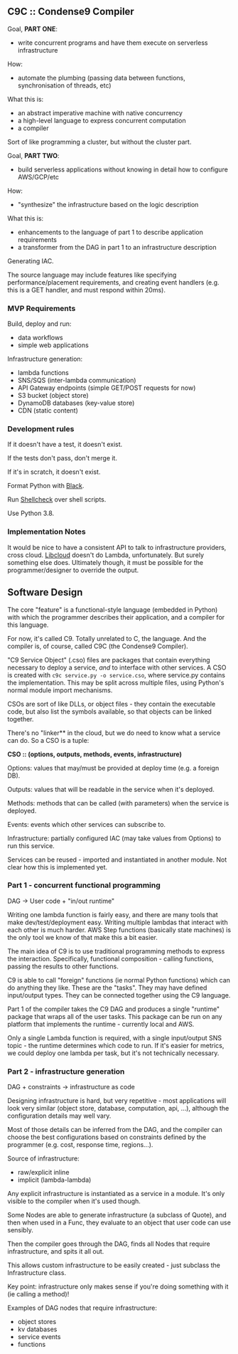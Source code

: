## C9C :: Condense9 Compiler

Goal, **PART ONE**:
- write concurrent programs and have them execute on serverless infrastructure

How:
- automate the plumbing (passing data between functions, synchronisation of
  threads, etc)

What this is:
- an abstract imperative machine with native concurrency
- a high-level language to express concurrent computation
- a compiler

Sort of like programming a cluster, but without the cluster part.

Goal, **PART TWO**:
- build serverless applications without knowing in detail how to configure
  AWS/GCP/etc

How:
- "synthesize" the infrastructure based on the logic description

What this is:
- enhancements to the language of part 1 to describe application requirements
- a transformer from the DAG in part 1 to an infrastructure description

Generating IAC.

The source language may include features like specifying performance/placement
requirements, and creating event handlers (e.g. this is a GET handler, and must
respond within 20ms).


### MVP Requirements

Build, deploy and run:
- data workflows
- simple web applications

Infrastructure generation:
- lambda functions
- SNS/SQS (inter-lambda communication)
- API Gateway endpoints (simple GET/POST requests for now)
- S3 bucket (object store)
- DynamoDB databases (key-value store)
- CDN (static content)


### Development rules

If it doesn't have a test, it doesn't exist.

If the tests don't pass, don't merge it.

If it's in scratch, it doesn't exist.

Format Python with [Black](https://pypi.org/project/black/).

Run [Shellcheck](https://www.shellcheck.net/) over shell scripts.

Use Python 3.8.


### Implementation Notes

It would be nice to have a consistent API to talk to infrastructure providers,
cross cloud. [Libcloud](https://libcloud.apache.org/ ) doesn't do Lambda,
unfortunately. But surely something else does. Ultimately though, it must be
possible for the programmer/designer to override the output.


## Software Design

The core "feature" is a functional-style language (embedded in Python) with
which the programmer describes their application, and a compiler for this
language.

For now, it's called C9. Totally unrelated to C, the language. And the compiler
is, of course, called C9C (the Condense9 Compiler).

"C9 Service Object" (.cso) files are packages that contain everything necessary
to deploy a service, *and* to interface with other services. A CSO is created
with `c9c service.py -o service.cso`, where service.py contains the
implementation. This may be split across multiple files, using Python's normal
module import mechanisms.

CSOs are sort of like DLLs, or object files - they contain the executable code,
but also list the symbols available, so that objects can be linked together.

There's no "linker** in the cloud, but we do need to know what a service can do.
So a CSO is a tuple:

**CSO :: (options, outputs, methods, events, infrastructure)**

Options: values that may/must be provided at deploy time (e.g. a foreign DB).

Outputs: values that will be readable in the service when it's deployed.

Methods: methods that can be called (with parameters) when the service is
deployed.

Events: events which other services can subscribe to.

Infrastructure: partially configured IAC (may take values from Options) to run
this service.

Services can be reused - imported and instantiated in another module. Not clear
how this is implemented yet.


### Part 1 - concurrent functional programming

DAG -> User code + "in/out runtime"

Writing one lambda function is fairly easy, and there are many tools that make
dev/test/deployment easy. Writing multiple lambdas that interact with each other
is much harder. AWS Step functions (basically state machines) is the only tool
we know of that make this a bit easier.

The main idea of C9 is to use traditional programming methods to express the
interaction. Specifically, functional composition - calling functions, passing
the results to other functions.

C9 is able to call "foreign" functions (ie normal Python functions) which can do
anything they like. These are the "tasks". They may have defined input/output
types. They can be connected together using the C9 language.

Part 1 of the compiler takes the C9 DAG and produces a single "runtime" package
that wraps all of the user tasks. This package can be run on any platform that
implements the runtime - currently local and AWS.

Only a single Lambda function is required, with a single input/output SNS
topic - the runtime determines which code to run. If it's easier for metrics, we
could deploy one lambda per task, but it's not technically necessary.


### Part 2 - infrastructure generation

DAG + constraints -> infrastructure as code

Designing infrastructure is hard, but very repetitive - most applications will
look very similar (object store, database, computation, api, ...), although the
configuration details may well vary.

Most of those details can be inferred from the DAG, and the compiler can choose
the best configurations based on constraints defined by the programmer (e.g.
cost, response time, regions...).

Source of infrastructure:
- raw/explicit inline
- implicit (lambda-lambda)

Any explicit infrastructure is instantiated as a service in a module. It's only
visible to the compiler when it's used though.

Some Nodes are able to generate infrastructure (a subclass of Quote), and then
when used in a Func, they evaluate to an object that user code can use sensibly.

Then the compiler goes through the DAG, finds all Nodes that require
infrastructure, and spits it all out.

This allows custom infrastructure to be easily created - just subclass the
Infrastructure class.

Key point: infrastructure only makes sense if you're doing something with it (ie
calling a method)!

Examples of DAG nodes that require infrastructure:
- object stores
- kv databases
- service events
- functions
